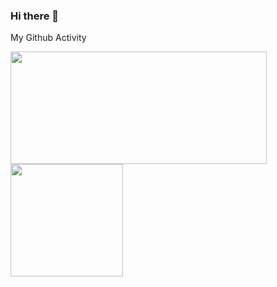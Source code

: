 ### Hi there 👋


<summary>My Github Activity</summary>
<div align="center">
  <p><img align="left" src="https://github-readme-stats.vercel.app/api?username=rafidzia&show_icons=true&theme=radical&locale=en" width=410 height="180em"/></p>
  <p><img align="left" src="https://github-readme-stats.vercel.app/api/top-langs?username=rafidzia&show_icons=true&locale=en&layout=compact&theme=radical" height="180em"/></p>
</div>



<!--
**rafidzia/rafidzia** is a ✨ _special_ ✨ repository because its `README.md` (this file) appears on your GitHub profile.

Here are some ideas to get you started:

- 🔭 I’m currently working on ...
- 🌱 I’m currently learning ...
- 👯 I’m looking to collaborate on ...
- 🤔 I’m looking for help with ...
- 💬 Ask me about ...
- 📫 How to reach me: ...
- 😄 Pronouns: ...
- ⚡ Fun fact: ...
-->
